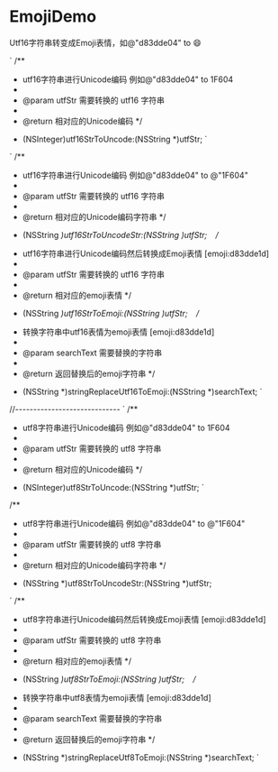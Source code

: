 # EmojiDemo

Utf16字符串转变成Emoji表情，如@"d83dde04" to 😄   

`
/**
 *  utf16字符串进行Unicode编码 例如@"d83dde04" to 1F604
 *
 *  @param utfStr 需要转换的 utf16 字符串
 *
 *  @return 相对应的Unicode编码
 */
+ (NSInteger)utf16StrToUncode:(NSString *)utfStr;
`

`
/**
 *  utf16字符串进行Unicode编码 例如@"d83dde04" to @"1F604"
 *
 *  @param utfStr 需要转换的 utf16 字符串
 *
 *  @return 相对应的Unicode编码字符串
 */
+ (NSString *)utf16StrToUncodeStr:(NSString *)utfStr;
`
`
/**
 *  utf16字符串进行Unicode编码然后转换成Emoji表情 [emoji:d83dde1d]
 *
 *  @param utfStr 需要转换的 utf16 字符串
 *
 *  @return 相对应的emoji表情
 */
+ (NSString *)utf16StrToEmoji:(NSString *)utfStr;
`
`
/**
 *  转换字符串中utf16表情为emoji表情 [emoji:d83dde1d]
 *
 *  @param searchText 需要替换的字符串
 *
 *  @return 返回替换后的emoji字符串
 */
+ (NSString *)stringReplaceUtf16ToEmoji:(NSString *)searchText;
`

//-----------------------------
`
/**
 *  utf8字符串进行Unicode编码 例如@"d83dde04" to 1F604
 *
 *  @param utfStr 需要转换的 utf8 字符串
 *
 *  @return 相对应的Unicode编码
 */
+ (NSInteger)utf8StrToUncode:(NSString *)utfStr;
`


/**
 *  utf8字符串进行Unicode编码 例如@"d83dde04" to @"1F604"
 *
 *  @param utfStr 需要转换的 utf8 字符串
 *
 *  @return 相对应的Unicode编码字符串
 */
+ (NSString *)utf8StrToUncodeStr:(NSString *)utfStr;

`
/**
 *  utf8字符串进行Unicode编码然后转换成Emoji表情 [emoji:d83dde1d]
 *
 *  @param utfStr 需要转换的 utf8 字符串
 *
 *  @return 相对应的emoji表情
 */
+ (NSString *)utf8StrToEmoji:(NSString *)utfStr;
`
`
/**
 *  转换字符串中utf8表情为emoji表情 [emoji:d83dde1d]
 *
 *  @param searchText 需要替换的字符串
 *
 *  @return 返回替换后的emoji字符串
 */
+ (NSString *)stringReplaceUtf8ToEmoji:(NSString *)searchText;
`
